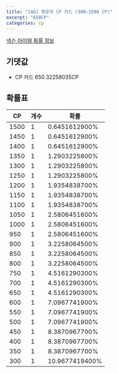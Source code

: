 ```yaml
---
title: "[AG] 행운의 CP 카드 (300~1500 CP)"
excerpt: "650CP"
categories: cp
---
```

[넥슨 아이템 확률 정보](http://iteminfo.nexon.com/probability/fco?sn=4344)

## 기댓값
  - CP 카드 650.32258035CP

## 확률표

|CP|개수|확률|
|---|---|---|
|1500|1|0.6451612900%|
|1450|1|0.6451612900%|
|1400|1|0.6451612900%|
|1350|1|1.2903225800%|
|1300|1|1.2903225800%|
|1250|1|1.2903225800%|
|1200|1|1.9354838700%|
|1150|1|1.9354838700%|
|1100|1|1.9354838700%|
|1050|1|2.5806451600%|
|1000|1|2.5806451600%|
|950|1|2.5806451600%|
|900|1|3.2258064500%|
|850|1|3.2258064500%|
|800|1|3.2258064500%|
|750|1|4.5161290300%|
|700|1|4.5161290300%|
|650|1|4.5161290300%|
|600|1|7.0967741900%|
|550|1|7.0967741900%|
|500|1|7.0967741900%|
|450|1|8.3870967700%|
|400|1|8.3870967700%|
|350|1|8.3870967700%|
|300|1|10.9677419400%|
